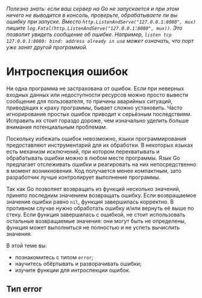 *Полезно знать: если ваш сервер на Go не запускается и при этом ничего не выводится в консоль, проверьте, обрабатываете ли вы ошибку при запуске. Вместо `http.ListenAndServe("127.0.0.1:8080", mux)` пишите `log.Fatal(http.ListenAndServe("127.0.0.1:8080", mux))`. 
Это позволит увидеть сообщение об ошибке. Например, `listen tcp 127.0.0.1:8080: bind: address already in use` может означать, что порт уже занят другой программой.*

# Интроспекция ошибок

Ни одна программа не застрахована от ошибок. Если при неверных входных данных или недоступности ресурсов можно просто вывести сообщение для пользователя, то причины аварийных ситуаций, приводящих к краху программы, бывает сложно установить. Часто игнорирование простых ошибок приводит к серьёзным последствиям. Исправить их стоит гораздо дороже, чем изначально уделить больше внимания потенциальным проблемам.

Поскольку избежать ошибок невозможно, языки программирования предоставляют инструментарий для их обработки. В некоторых языках есть механизм исключений, при котором перехватывать и обрабатывать ошибки можно в любом месте программы. Язык Go предлагает отслеживать ошибки и реагировать на них непосредственно в момент возникновения. Код получается менее компактным, зато разработчик лучше контролирует выполнение программы.

Так как Go позволяет возвращать из функций несколько значений, принято последним значением возвращать ошибку. Если возвращаемое значение ошибки равно `nil`, функция завершилась корректно. В противном случае нужно обработать ошибку и/или вернуть её выше по стеку. Если функция завершилась с ошибкой, не стоит использовать остальные возвращаемые значения: они могут быть не определены, функция может выполниться не полностью и не успеть вычислить значения.

В этой теме вы:
- познакомитесь c типом `error`;
- научитесь обёртывать и разворачивать ошибки;
- изучите функции для интроспекции ошибок.

## Тип error
